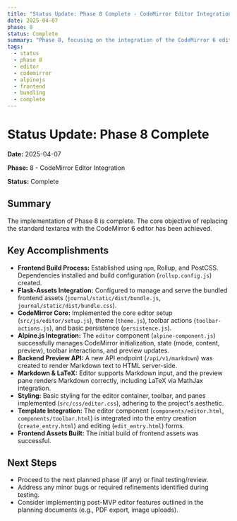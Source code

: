 ```yaml
---
title: "Status Update: Phase 8 Complete - CodeMirror Editor Integration"
date: 2025-04-07
phase: 8
status: Complete
summary: "Phase 8, focusing on the integration of the CodeMirror 6 editor, is complete. This involved setting up frontend bundling (Rollup, Flask-Assets), integrating CodeMirror with Alpine.js, adding Markdown/LaTeX preview via a backend API and MathJax, implementing toolbar actions, basic persistence, and styling."
tags:
  - status
  - phase 8
  - editor
  - codemirror
  - alpinejs
  - frontend
  - bundling
  - complete
---
```


# Status Update: Phase 8 Complete

**Date:** 2025-04-07

**Phase:** 8 - CodeMirror Editor Integration

**Status:** Complete

## Summary

The implementation of Phase 8 is complete. The core objective of replacing the standard textarea with the CodeMirror 6 editor has been achieved.

## Key Accomplishments

*   **Frontend Build Process:** Established using `npm`, Rollup, and PostCSS. Dependencies installed and build configuration (`rollup.config.js`) created.
*   **Flask-Assets Integration:** Configured to manage and serve the bundled frontend assets (`journal/static/dist/bundle.js`, `journal/static/dist/bundle.css`).
*   **CodeMirror Core:** Implemented the core editor setup (`src/js/editor/setup.js`), theme (`theme.js`), toolbar actions (`toolbar-actions.js`), and basic persistence (`persistence.js`).
*   **Alpine.js Integration:** The `editor` component (`alpine-component.js`) successfully manages CodeMirror initialization, state (mode, content, preview), toolbar interactions, and preview updates.
*   **Backend Preview API:** A new API endpoint (`/api/v1/markdown`) was created to render Markdown text to HTML server-side.
*   **Markdown & LaTeX:** Editor supports Markdown input, and the preview pane renders Markdown correctly, including LaTeX via MathJax integration.
*   **Styling:** Basic styling for the editor container, toolbar, and panes implemented (`src/css/editor.css`), adhering to the project's aesthetic.
*   **Template Integration:** The editor component (`components/editor.html`, `components/toolbar.html`) is integrated into the entry creation (`create_entry.html`) and editing (`edit_entry.html`) forms.
*   **Frontend Assets Built:** The initial build of frontend assets was successful.

## Next Steps

*   Proceed to the next planned phase (if any) or final testing/review.
*   Address any minor bugs or required refinements identified during testing.
*   Consider implementing post-MVP editor features outlined in the planning documents (e.g., PDF export, image uploads).